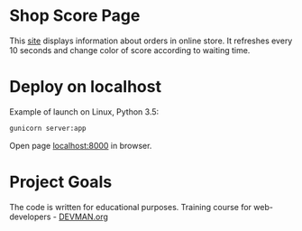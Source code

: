 # Shop Score Page

This [site](https://shop-score-2017.herokuapp.com/) displays information about orders in online store. It refreshes every 10 seconds and change color of score according to waiting time.

# Deploy on localhost

Example of launch on Linux, Python 3.5:

```bash
gunicorn server:app
```

Open page [localhost:8000](http://localhost:8000) in browser.

# Project Goals

The code is written for educational purposes. Training course for web-developers - [DEVMAN.org](https://devman.org)
